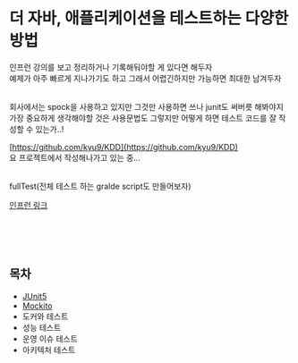 # 더 자바, 애플리케이션을 테스트하는 다양한 방법
인프런 강의를 보고 정리하거나 기록해둬야할 게 있다면 해두자<br>
예제가 아주 빠르게 지나가기도 하고 그래서 어렵긴하지만 가능하면 최대한 남겨두자
<br><br>

회사에서는 spock을 사용하고 있지만 그것만 사용하면 쓰나 junit도 써버릇 해봐야지 <br>
가장 중요하게 생각해야할 것은 사용문법도 그렇지만 어떻게 하면 테스트 코드를 잘 작성할 수 있는가..! <br>

[https://github.com/kyu9/KDD](https://github.com/kyu9/KDD) <br>
요 프로젝트에서 작성해나가고 있는 중... <br>
<br>


fullTest(전체 테스트 하는 gralde script도 만들어보자)

[인프런 링크](https://www.inflearn.com/course/the-java-application-test/dashboard)
<br><br><br><br><br>

## 목차
- [JUnit5](JUnit5.md)
- [Mockito](Mockito.md)
- 도커와 테스트
- 성능 테스트
- 운영 이슈 테스트
- 아키텍처 테스트

<br><br><br><br><br><br><br><br><br><br>